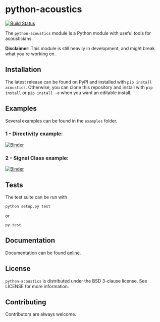 # python-acoustics

[![Build Status](https://travis-ci.org/python-acoustics/python-acoustics.svg?branch=master)](https://travis-ci.org/python-acoustics/python-acoustics)

The `python-acoustics` module is a Python module with useful tools for acousticians.

**Disclaimer**: This module is still heavily in development, and might break what you're working on.

## Installation

The latest release can be found on PyPI and installed with `pip install acoustics`.
Otherwise, you can clone this repository and install with `pip install` or `pip install -e` when you want an editable install.


## Examples

Several examples can be found in the `examples` folder.

### 1 - Directivity example:
[![Binder](https://mybinder.org/badge_logo.svg)](https://mybinder.org/v2/gh/leodenale/python-acoustics/master?filepath=examples%2Fdirectivity.ipynb)

### 2 - Signal Class example:
[![Binder](https://mybinder.org/badge_logo.svg)](https://mybinder.org/v2/gh/leodenale/python-acoustics/master?filepath=examples%2signal_class.ipynb)


## Tests

The test suite can be run with

`python setup.py test`

or

`py.test`

## Documentation

Documentation can be found [online](http://python-acoustics.github.io/python-acoustics/).

## License

`python-acoustics` is distributed under the BSD 3-clause license. See LICENSE for more information.

## Contributing

Contributors are always welcome.

